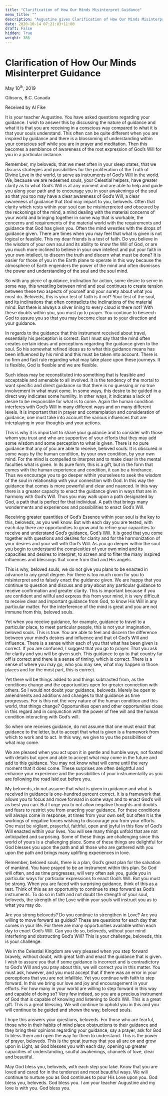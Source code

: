 ```yaml
---
title: "Clarification of How Our Minds Misinterpret Guidance"
menu_title: ""
description: "Augustine gives Clarification of How Our Minds Misinterpret Guidance"
date: 2020-10-14 07:21:03+11:00
draft: False
hidden: True
weight: 386
---
```

# Clarification of How Our Minds Misinterpret Guidance

May 10<sup>th</sup>, 2019

Gibsons, B.C. Canada

Received by Al Fike



It is your teacher Augustine. You have asked questions regarding your guidance. I wish to answer this by discussing the nature of guidance and what it is that you are receiving in a conscious way compared to what it is that your souls understand. This often can be quite different when you are inspired by guidance and there is a blossoming of understanding within your conscious self while you are in prayer and meditation. Then this becomes a semblance of awareness of the root expression of God’s Will for you in a particular instance. 

Remember, my beloveds, that we meet often in your sleep states, that we discuss strategies and possibilities for the proliferation of the Truth of Divine Love in the world, to serve as instruments of God’s Will in the world.  We, because we are redeemed souls, your Celestial helpers, have greater clarity as to what God’s Will is at any moment and are able to help and guide you along your path and to encourage you in your awakenings of the soul so that you too may have a clear awareness of God’s Will, a clear awareness of guidance that God may impart to you, beloveds. Often that clarity which rests within your soul can be misinterpreted and obscured by the reckonings of the mind, a mind dealing with the material concerns of your world and bringing together in some way that is workable, the concerns and requirements of the material world with the requirements and guidance that God has given you. 
Often the mind wrestles with the drops of guidance given. There are times when you may feel that what is given is not logical or feasible. This my dear friends is a test of faith. Do you believe in the wisdom of your own soul and its ability to know the Will of God, or are you much more inclined to believe in your own intellect and put your faith in your own intellect, to discern the truth and discern what must be done? It is easier for those of you in the Earth plane to operate in this way because the atmosphere of Earth engenders the power of the mind and often dismisses the power and understanding of the soul and the soul mind. 

So with any piece of guidance, inclination for action, some desire to serve in some way, this wrestling between mind and soul continues to create tension between these two aspects of yourself and your surety about what you must do. Beloveds, this is your test of faith is it not? Your test of the soul, and its inclinations that often contradicts the inclinations of the material mind. But there is always a silver lining to every cloud is there not? With these doubts within you, you must go to prayer. You continue to beseech God to assure you so that you may become clear as to your direction and your guidance. 

In regards to the guidance that this instrument received about travel, essentially his perception is correct. But I must say that the mind often creates certain ideas and perceptions regarding the guidance given to the soul. So his somewhat refined ideas as to what this guidance means has been influenced by his mind and this must be taken into account. There is no firm and fast rule regarding what may take place upon these journeys. It is flexible, God is flexible and we are flexible. 

Such ideas may be reconstituted into something that is feasible and acceptable and amenable to all involved. It is the tendency of the mortal to want specific and direct guidance so that there is no guessing or no true involvement in what must come. In some ways, this desire to be guided in a direct way indicates some humility. In other ways, it indicates a lack of desire to be responsible for what is to come. Again the human condition interferes with God’s Will in many different ways and on many different levels. It is important that in prayer and contemplation and consideration of guidance, one must take into account the various influences that are interplaying in your thoughts and your actions. 

This is why it is important to share your guidance and to consider with those whom you trust and who are supportive of your efforts that they may add some wisdom and some perception to what is given. There is no pure guidance that any of you are able to receive, beloved souls. It is obscured in some ways by the human condition, by your own condition, by your own mind. For the mind is compelled to interpret and to make clear in the mental faculties what is given. In its pure form, this is a gift, but in the form that comes with the human experience and condition, it can be a hindrance. Thus we encourage you to go deeper within yourselves to seek the wisdom of the soul in relationship with your connection with God. In this way the guidance that comes is more powerful and clear and nuanced. In this way there is a greater capacity to enact the guidance given in ways that are in harmony with God’s Will. Thus you may walk upon a path designated by God, a path that is perfect for that individual. A path that brings many wonderments and experiences and possibilities to enact God’s Will. 

Receiving greater quantities of God’s Essence within your soul is the key to this, beloveds, as you well know. But with each day you are tested, with each day there are opportunities to grow and to refine your capacities to receive and understand God’s guidance, God’s Will. It is good that you come together with questions and desires for clarity and for the harmonization of your desires and your will with God’s Will. As you go deeper within the soul you begin to understand the complexities of your own mind and its capacities and desires to interpret, to screen and to filter the many inspired influences and blessings that come from God and His angels. 

This is why, beloved souls, we do not give you plans to be enacted in advance to any great degree. For there is too much room for you to misinterpret and to falsely enact the guidance given. We are happy that you continue to question and discuss and pray about any particular guidance to receive confirmation and greater clarity. This is important because if you are confident and willful and express this from your mind, it is very difficult to receive clear and important guidance from God, to know His Will in any particular matter. For the interference of the mind is great and you are not immune from this, beloved souls. 

Yet when you receive guidance, for example, guidance to travel to a particular place, to meet particular people, this is not your imagination, beloved souls. This is true. You are able to feel and discern the difference between your mind’s desires and influence and that of God’s Will and influence. There is a sense within each of you that what has been given is correct. If you are confused, I suggest that you go to prayer. That you ask for clarity and you will be given such. This guidance to go to that country far off is correct and there is a sense of timing, which is correct. There is a sense of where you may go, who you may see, what may happen in those places and for the most part, this is correct. 

Yet there will be things added to and things subtracted from, as the conditions change and the opportunities open for greater connection with others. So I would not doubt your guidance, beloveds. Merely be open to amendments and additions and changes to that guidance as time progresses. For is this not the very nature of the human condition and this world, that things change? Opportunities open and other opportunities close in this regard and in conjunction with the power of free will and the human condition interacting with God’s will. 

So when one receives guidance, do not assume that one must enact that guidance to the letter, but to accept that what is given is a framework from which to work and to act. In this way, we give to you the possibilities of what may come. 

We are pleased when you act upon it in gentle and humble ways, not fixated with details but open and able to accept what may come in the future and add to this guidance. You may not know what will come until the very moment that it does come. These surprises are often delightful and enhance your experience and the possibilities of your instrumentality as you are following the road laid out before you. 

My beloveds, do not assume that what is given in guidance and what is received in guidance is one-hundred percent correct. It is a framework that allows you to focus and move forward in some ways and to enact God’s will as best you can. But I urge you to not allow negative thoughts and doubts and fears to restrict you from enacting your guidance. For these conditions will always come in response, at times from your own self, but often it is the workings of negative forces wishing to discourage you from your efforts. One must be vigilant, prayerful, faithful, open and joyful in this flow of God’s Will enacted within your lives. You will see many things unfold that are not anticipated and surprising. Some of these things are challenging since this world of yours is a challenging place. Some of these things are delightful for God blesses you upon the path and all those who are gathered with you upon the path and brings many uplifting experiences in love. 

Remember, beloved souls, there is a plan, God’s great plan for the salvation of mankind. You have prayed to be an instrument within this plan. So God will often, and as time progresses, will very often ask you, guide you in particular ways for particular expressions to enact God’s Will. But you must be strong. When you are faced with surprising guidance, think of this as a test. Think of this as an opportunity to continue to step forward as God’s instruments. To do so in faith and not doubt the strength of your soul, beloveds, the strength of the Love within your souls will instruct you as to what you may do. 

Are you strong beloveds? Do you continue to strengthen in Love? Are you willing to move forward as guided? These are questions for each day that comes in your life. For there are many opportunities available within each day to enact God’s Will. Can you do so, beloveds, without your mind interfering and obstructing God’s Will? This is your challenge, beloveds, this is your challenge. 

We in the Celestial Kingdom are very pleased when you step forward bravely, without doubt, with great faith and enact the guidance that is given. I wish to assure you that if some guidance is incorrect and is contradictory to God’s Will and you pray about this, we will correct you in this matter. You must ask, however,  and you must accept that if there was an error in your perceptions that you are not infallible. Yet you continue with faith to step forward. In this we bring our love and joy and encouragement in your efforts. For how many in your world are willing to step forward in this way and capable of doing so? Very few indeed, so you are a precious instrument of God that is capable of knowing and listening to God’s Will. This is a great gift. This is a great blessing. We will continue to uphold you in this and you will continue to be guided and shown the way, beloved souls. 

I hope this answers your questions, beloveds. For those who are fearful, those who in their habits of mind place obstructions to their guidance and they bring their opinions regarding your guidance, say a prayer, ask for God to bless them and open the way for them to understand. This is the power of prayer, beloveds. This is the great journey that you all are on and grow upon in Light, as God blesses you with each day, opening up greater capacities of understanding, soulful awakenings, channels of love, clear and beautiful. 

May God bless you, beloveds, with each step you take. Know that you are loved and cared for in the tenderest and most beautiful ways. We will continue to nurture you as God continues to pour His Love upon you. God bless you, beloveds. God bless you. I am your teacher Augustine and my love is with you. God bless you.